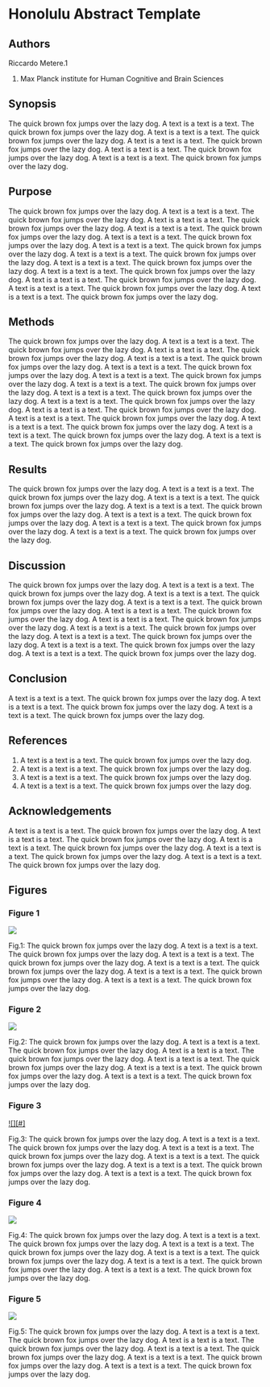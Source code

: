 Honolulu Abstract Template
==========================


## Authors
Riccardo Metere.1

1. Max Planck institute for Human Cognitive and Brain Sciences


## Synopsis
The quick brown fox jumps over the lazy dog.
A text is a text is a text. The quick brown fox jumps over the lazy dog.
A text is a text is a text. The quick brown fox jumps over the lazy dog.
A text is a text is a text. The quick brown fox jumps over the lazy dog.
A text is a text is a text. The quick brown fox jumps over the lazy dog.
A text is a text is a text. The quick brown fox jumps over the lazy dog.


## Purpose
The quick brown fox jumps over the lazy dog.
A text is a text is a text. The quick brown fox jumps over the lazy dog.
A text is a text is a text. The quick brown fox jumps over the lazy dog.
A text is a text is a text. The quick brown fox jumps over the lazy dog.
A text is a text is a text. The quick brown fox jumps over the lazy dog.
A text is a text is a text. The quick brown fox jumps over the lazy dog.
A text is a text is a text. The quick brown fox jumps over the lazy dog.
A text is a text is a text. The quick brown fox jumps over the lazy dog.
A text is a text is a text. The quick brown fox jumps over the lazy dog.
A text is a text is a text. The quick brown fox jumps over the lazy dog.
A text is a text is a text. The quick brown fox jumps over the lazy dog.
A text is a text is a text. The quick brown fox jumps over the lazy dog.


## Methods
The quick brown fox jumps over the lazy dog.
A text is a text is a text. The quick brown fox jumps over the lazy dog.
A text is a text is a text. The quick brown fox jumps over the lazy dog.
A text is a text is a text. The quick brown fox jumps over the lazy dog.
A text is a text is a text. The quick brown fox jumps over the lazy dog.
A text is a text is a text. The quick brown fox jumps over the lazy dog.
A text is a text is a text. The quick brown fox jumps over the lazy dog.
A text is a text is a text. The quick brown fox jumps over the lazy dog.
A text is a text is a text. The quick brown fox jumps over the lazy dog.
A text is a text is a text. The quick brown fox jumps over the lazy dog.
A text is a text is a text. The quick brown fox jumps over the lazy dog.
A text is a text is a text. The quick brown fox jumps over the lazy dog.
A text is a text is a text. The quick brown fox jumps over the lazy dog.
A text is a text is a text. The quick brown fox jumps over the lazy dog.


## Results
The quick brown fox jumps over the lazy dog.
A text is a text is a text. The quick brown fox jumps over the lazy dog.
A text is a text is a text. The quick brown fox jumps over the lazy dog.
A text is a text is a text. The quick brown fox jumps over the lazy dog.
A text is a text is a text. The quick brown fox jumps over the lazy dog.
A text is a text is a text. The quick brown fox jumps over the lazy dog.
A text is a text is a text. The quick brown fox jumps over the lazy dog.


## Discussion
The quick brown fox jumps over the lazy dog.
A text is a text is a text. The quick brown fox jumps over the lazy dog.
A text is a text is a text. The quick brown fox jumps over the lazy dog.
A text is a text is a text. The quick brown fox jumps over the lazy dog.
A text is a text is a text. The quick brown fox jumps over the lazy dog.
A text is a text is a text. The quick brown fox jumps over the lazy dog.
A text is a text is a text. The quick brown fox jumps over the lazy dog.
A text is a text is a text. The quick brown fox jumps over the lazy dog.
A text is a text is a text. The quick brown fox jumps over the lazy dog.
A text is a text is a text. The quick brown fox jumps over the lazy dog.


## Conclusion
A text is a text is a text. The quick brown fox jumps over the lazy dog.
A text is a text is a text. The quick brown fox jumps over the lazy dog.
A text is a text is a text. The quick brown fox jumps over the lazy dog.


## References
1. A text is a text is a text. The quick brown fox jumps over the lazy dog.
2. A text is a text is a text. The quick brown fox jumps over the lazy dog.
3. A text is a text is a text. The quick brown fox jumps over the lazy dog.
4. A text is a text is a text. The quick brown fox jumps over the lazy dog.


## Acknowledgements
A text is a text is a text. The quick brown fox jumps over the lazy dog.
A text is a text is a text. The quick brown fox jumps over the lazy dog.
A text is a text is a text. The quick brown fox jumps over the lazy dog.
A text is a text is a text. The quick brown fox jumps over the lazy dog.
A text is a text is a text. The quick brown fox jumps over the lazy dog.


## Figures


### Figure 1
[1]:figs/honolulu1.png
[![][1]][1]

Fig.1: The quick brown fox jumps over the lazy dog.
A text is a text is a text. The quick brown fox jumps over the lazy dog.
A text is a text is a text. The quick brown fox jumps over the lazy dog.
A text is a text is a text. The quick brown fox jumps over the lazy dog.
A text is a text is a text. The quick brown fox jumps over the lazy dog.
A text is a text is a text. The quick brown fox jumps over the lazy dog.


### Figure 2
[2]:figs/honolulu2.png
[![][2]][2]

Fig.2: The quick brown fox jumps over the lazy dog.
A text is a text is a text. The quick brown fox jumps over the lazy dog.
A text is a text is a text. The quick brown fox jumps over the lazy dog.
A text is a text is a text. The quick brown fox jumps over the lazy dog.
A text is a text is a text. The quick brown fox jumps over the lazy dog.
A text is a text is a text. The quick brown fox jumps over the lazy dog.

### Figure 3
[3]:figs/honolulu3.png
[![][#]][3]

Fig.3:  The quick brown fox jumps over the lazy dog.
A text is a text is a text. The quick brown fox jumps over the lazy dog.
A text is a text is a text. The quick brown fox jumps over the lazy dog.
A text is a text is a text. The quick brown fox jumps over the lazy dog.
A text is a text is a text. The quick brown fox jumps over the lazy dog.
A text is a text is a text. The quick brown fox jumps over the lazy dog.

### Figure 4
[4]:figs/honolulu4.png
[![][4]][4]

Fig.4: The quick brown fox jumps over the lazy dog.
A text is a text is a text. The quick brown fox jumps over the lazy dog.
A text is a text is a text. The quick brown fox jumps over the lazy dog.
A text is a text is a text. The quick brown fox jumps over the lazy dog.
A text is a text is a text. The quick brown fox jumps over the lazy dog.
A text is a text is a text. The quick brown fox jumps over the lazy dog.

### Figure 5
[5]:figs/honolulu5.png
[![][5]][5]

Fig.5: The quick brown fox jumps over the lazy dog.
A text is a text is a text. The quick brown fox jumps over the lazy dog.
A text is a text is a text. The quick brown fox jumps over the lazy dog.
A text is a text is a text. The quick brown fox jumps over the lazy dog.
A text is a text is a text. The quick brown fox jumps over the lazy dog.
A text is a text is a text. The quick brown fox jumps over the lazy dog.


